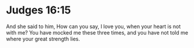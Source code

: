 # Judges 16:15

And she said to him, How can you say, I love you, when your heart is not with me? You have mocked me these three times, and you have not told me where your great strength lies.
